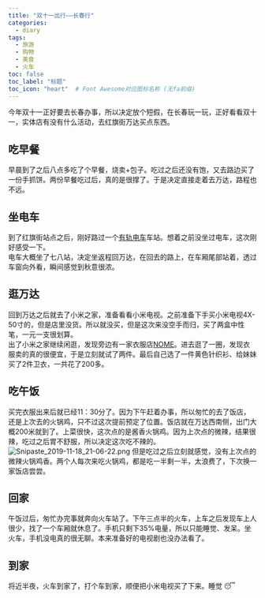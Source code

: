 ```yaml
---
title: "双十一出行——长春行"
categories:
  - diary
tags:
  - 旅游
  - 购物
  - 美食
  - 火车
toc: false
toc_label: "标题"
toc_icon: "heart"  # Font Awesome对应图标名称 (无fa前缀)	
---
```

今年双十一正好要去长春办事，所以决定放个短假，在长春玩一玩，正好看看双十一，实体店有没有什么活动，去红旗街万达买点东西。

## 吃早餐
早晨到了之后八点多吃了个早餐，烧卖+包子。吃过之后还没有饱，又去路边买了一份手抓饼。两份早餐吃过后，真的是很撑了。于是决定直接走着去万达，路程也不远。

## 坐电车
到了红旗街站点之后，刚好路过一个[有轨电车](https://baike.baidu.com/item/%E6%9C%89%E8%BD%A8%E7%94%B5%E8%BD%A6/2317603?fr=aladdin)车站。想着之前没坐过电车，这次刚好感受一下。     
电车大概坐了七八站，决定坐返程回万达，在回去的路上，在车厢尾部站着，透过车窗向外看，瞬间感觉到秋意很浓。

## 逛万达
回到万达之后就去了小米之家，准备看看小米电视。之前准备下手买小米电视4X-50寸的，但是店里没货。所以就没买，但是这次来没空手而归，买了两盒中性笔，一元一支很划算。    
出了小米之家继续闲逛，发现旁边有一家衣服店[NOME](http://www.nome.com/)。进去逛了一圈，发现衣服卖的真的很便宜，于是立刻就试了两件。最后自己选了一件黄色针织衫、给妹妹买了2件卫衣，一共花了200多。

## 吃午饭
买完衣服出来后就已经11：30分了。因为下午赶着办事，所以匆忙的去了饭店，还是上次去的火锅鸡，只不过这次提前预定了位置。饭店就在万达西南侧，出门大概200米就到了。上菜很快，这次点的是酱香火锅鸡。因为上次点的微辣，结果很辣，吃过之后胃不舒服，所以决定这次吃不辣的。    
![Snipaste_2019-11-18_21-06-22.png](https://i.loli.net/2019/11/18/hb5KaBZqToeMlf8.png)
但是吃过之后立刻就感觉，没有上次点的微辣火锅鸡香。两个人每次来吃火锅鸡，都是吃一半剩一半，太浪费了，下次换一家饭店尝尝。

## 回家
午饭过后，匆忙办完事就奔向火车站了。下午三点半的火车，上车之后发现车上人很少，找了一个车厢就休息了。手机只剩下35%电量，所以只能睡觉、发呆。坐火车，手机没电真的很无聊。本来准备好的电视剧也没办法看了。

## 到家
将近半夜，火车到家了，打个车到家，顺便把小米电视买了下来。睡觉 :sleeping: